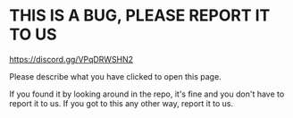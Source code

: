 # THIS IS A BUG, PLEASE REPORT IT TO US

https://discord.gg/VPqDRWSHN2

Please describe what you have clicked to open this page.


If you found it by looking around in the repo, it's fine and you don't have to report it to us. If you got to this any other way, report it to us.
